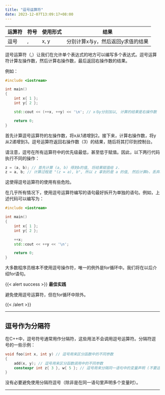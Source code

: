 ```yaml
---
title: "逗号运算符"
date: 2023-12-07T13:09:17+08:00
---
```


| 运算符 |  符号  |  使用形式 |  结果 |
|  ----  | ----  | ----  | ----  |
| 逗号 | , | x, y | 分别计算x与y，然后返回y求值的结果 |

逗号运算符（,）让我们在允许单个表达式的地方可以编写多个表达式。逗号运算符计算左操作数，然后计算右操作数，最后返回右操作数的结果。

例如：

```C++
#include <iostream>

int main()
{
    int x{ 1 };
    int y{ 2 };

    std::cout << (++x, ++y) << '\n'; // x与y分别加以, 计算的结果是右操作数

    return 0;
}
```

首先计算逗号运算符的左操作数，将x从1递增到2。接下来，计算右操作数，将y从2递增到3。逗号运算符返回右操作数（3）的结果，随后将其打印到控制台。

请注意，逗号在所有运算符中的优先级最低，甚至低于赋值。因此，以下两行代码执行不同的操作：

```C++
z = (a, b); // 首先计算 (a, b) 得到b的值, 将结果赋值给 z.
z = a, b; // 计算过程是 "(z = a), b", 所以 z 拿到的是 a 的值, 然后计算b，丢弃b的求值结果。
```

这使得逗号运算符的使用有些危险。

在几乎所有情况下，使用逗号运算符编写的语句最好拆开为单独的语句。例如，上述代码可以编写为：

```C++
#include <iostream>

int main()
{
    int x{ 1 };
    int y{ 2 };

    ++x;
    std::cout << ++y << '\n';

    return 0;
}
```

大多数程序员根本不使用逗号操作符，唯一的例外是for循环中。我们将在以后介绍for语句。

{{< alert success >}}
**最佳实践**

避免使用逗号运算符，但在for循环中除外。

{{< /alert >}}

***
## 逗号作为分隔符

在C++中，逗号符号通常用作分隔符，这些用法不会调用逗号运算符。分隔符逗号的一些示例：

```C++
void foo(int x, int y) // 逗号用来区分函数中的不同参数
{
    add(x, y); // 逗号用来区分函数调用中的不同参数
    constexpr int z{ 3 }, w{ 5 }; // 逗号用来分隔同一语句中的变量声明 (不要这样写)
}
```

没有必要避免使用分隔符逗号（除非是在同一语句里声明多个变量时）。

***
